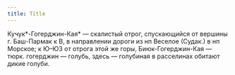 ```yaml
---
title: Title
---
```


Кучук*-Гогерджин-Кая* — скалистый отрог, спускающийся от вершины г. Баш-Пармак к
В, в направлении дороги из нп Веселое (Судак.) в нп Морское; к Ю–ЮЗ от отрога
этой же горы, Биюк-Гогерджин-Кая — тюрк. гогерджин — голубь, здесь — голубиная в
расселинах обитают дикие голуби.
